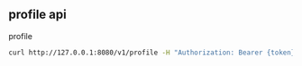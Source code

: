 ## profile api

profile

```bash
curl http://127.0.0.1:8080/v1/profile -H "Authorization: Bearer {token}"
```
